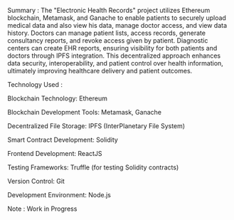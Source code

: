 Summary : The "Electronic Health Records" project utilizes Ethereum blockchain, Metamask, and Ganache to enable patients to securely upload medical data and also view his data, manage doctor access, 
and view data history. Doctors can manage patient lists, access records, generate consultancy reports, and revoke access given by patient. Diagnostic centers can create EHR reports, ensuring visibility for 
both patients and doctors through IPFS integration. This decentralized approach enhances data security, interoperability, and patient control over health information, ultimately improving healthcare delivery and patient outcomes.

Technology Used :

Blockchain Technology: Ethereum

Blockchain Development Tools: Metamask, Ganache

Decentralized File Storage: IPFS (InterPlanetary File System)

Smart Contract Development: Solidity

Frontend Development: ReactJS

Testing Frameworks: Truffle (for testing Solidity contracts)

Version Control: Git

Development Environment: Node.js


Note : Work in Progress 
